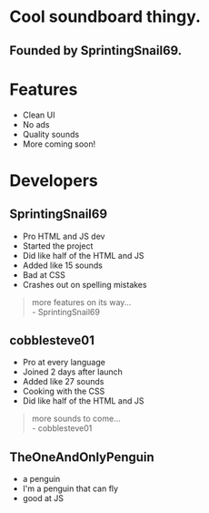 # Cool soundboard thingy. 
## Founded by SprintingSnail69.
# Features
- Clean UI
- No ads
- Quality sounds
- More coming soon!

# Developers
## SprintingSnail69
- Pro HTML and JS dev
- Started the project
- Did like half of the HTML and JS
- Added like 15 sounds
- Bad at CSS
- Crashes out on spelling mistakes
> more features on its way... <br>
>             - SprintingSnail69
## cobblesteve01
- Pro at every language
- Joined 2 days after launch
- Added like 27 sounds
- Cooking with the CSS
- Did like half of the HTML and JS
> more sounds to come... <br>
>             - cobblesteve01
## TheOneAndOnlyPenguin
- a penguin
- I'm a penguin that can fly
- good at JS
  
